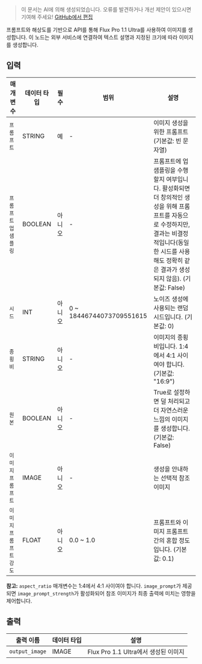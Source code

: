 > 이 문서는 AI에 의해 생성되었습니다. 오류를 발견하거나 개선 제안이 있으시면 기여해 주세요! [GitHub에서 편집](https://github.com/Comfy-Org/embedded-docs/blob/main/comfyui_embedded_docs/docs/FluxProUltraImageNode/ko.md)

프롬프트와 해상도를 기반으로 API를 통해 Flux Pro 1.1 Ultra를 사용하여 이미지를 생성합니다. 이 노드는 외부 서비스에 연결하여 텍스트 설명과 지정된 크기에 따라 이미지를 생성합니다.

## 입력

| 매개변수 | 데이터 타입 | 필수 | 범위 | 설명 |
|-----------|-----------|----------|-------|-------------|
| `프롬프트` | STRING | 예 | - | 이미지 생성을 위한 프롬프트 (기본값: 빈 문자열) |
| `프롬프트 업샘플링` | BOOLEAN | 아니오 | - | 프롬프트에 업샘플링을 수행할지 여부입니다. 활성화되면 더 창의적인 생성을 위해 프롬프트를 자동으로 수정하지만, 결과는 비결정적입니다(동일한 시드를 사용해도 정확히 같은 결과가 생성되지 않음). (기본값: False) |
| `시드` | INT | 아니오 | 0 ~ 18446744073709551615 | 노이즈 생성에 사용되는 랜덤 시드입니다. (기본값: 0) |
| `종횡비` | STRING | 아니오 | - | 이미지의 종횡비입니다. 1:4에서 4:1 사이여야 합니다. (기본값: "16:9") |
| `원본` | BOOLEAN | 아니오 | - | True로 설정하면 덜 처리되고 더 자연스러운 느낌의 이미지를 생성합니다. (기본값: False) |
| `이미지 프롬프트` | IMAGE | 아니오 | - | 생성을 안내하는 선택적 참조 이미지 |
| `이미지 프롬프트 강도` | FLOAT | 아니오 | 0.0 ~ 1.0 | 프롬프트와 이미지 프롬프트 간의 혼합 정도입니다. (기본값: 0.1) |

**참고:** `aspect_ratio` 매개변수는 1:4에서 4:1 사이여야 합니다. `image_prompt`가 제공되면 `image_prompt_strength`가 활성화되어 참조 이미지가 최종 출력에 미치는 영향을 제어합니다.

## 출력

| 출력 이름 | 데이터 타입 | 설명 |
|-------------|-----------|-------------|
| `output_image` | IMAGE | Flux Pro 1.1 Ultra에서 생성된 이미지 |
